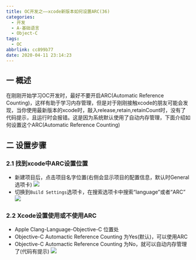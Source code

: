 ```yaml
---
title: OC开发之——xcode新版本如何设置ARC(36)
categories:
  - 开发
  - A-基础语言
  - Object-C
tags:
  - OC
abbrlink: cc899b77
date: 2020-04-11 23:14:23
---
```

## 一 概述

在刚刚开始学习OC开发时，最好不要开启ARC(Automatic Reference Counting)，这样有助于学习内存管理，但是对于刚刚接触xcode的朋友可能会发现，当你使用最新版本的xcode时，敲入release,retain,retainCount时，没有了代码提示，且运行时会报错。这是因为系统默认使用了自动内存管理，下面介绍如何设置这个ARC(Automatic Reference Counting)

<!--more-->

## 二 设置步骤

### 2.1 找到xcode中ARC设置位置

* 新建项目后，点击项目名字位置(右侧会显示项目的配置信息，默认时General选项卡)
  ![][1]
* 切换到`Build Settings`选项卡，在搜索选项卡中搜索“language”或者“ARC”
	![][2]

### 2.2 Xcode设置使用或不使用ARC

* Apple Clang-Language-Objective-C 位置处
* Objective-C Automactic Reference Counting 为Yes(默认)，可以使用ARC
* Objective-C Automactic Reference Counting 为No，就可以自动内存管理了(代码有提示)
	![][3]


[1]:https://cdn.jsdelivr.net/gh/PGzxc/CDN/blog-image/oc-xcode-arc-project-view.png
[2]:https://cdn.jsdelivr.net/gh/PGzxc/CDN/blog-image/oc-xcode-arc-buildsettings-search.png
[3]:https://cdn.jsdelivr.net/gh/PGzxc/CDN/blog-image/oc-xcode-arc-buildsettings-setting.png

